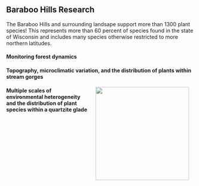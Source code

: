 ## Baraboo Hills Research

The Baraboo Hills and surrounding landsape support more than 1300 plant species! This represents more than 60 percent of species found in the state of Wisconsin and includes many species otherwise restricted to more northern latitudes.

#### Monitoring forest dynamics

#### Topography, microclimatic variation, and the distribution of plants within stream gorges
<img style="padding: 0 15px; float: right;" src="https://jaredjbeck.github.io/images/IMG_1109.jpg" width="250" align="right">

#### Multiple scales of environmental heterogeneity and the distribution of plant species within a quartzite glade
